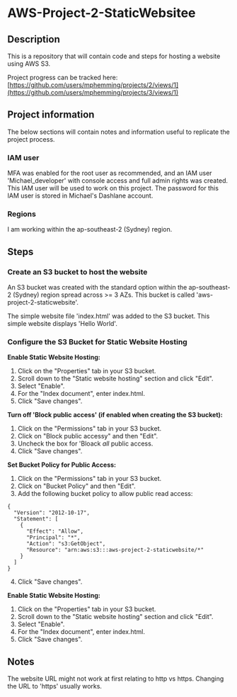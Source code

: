 # AWS-Project-2-StaticWebsitee

## Description

This is a repository that will contain code and steps for hosting a website using AWS S3.

Project progress can be tracked here: [https://github.com/users/mphemming/projects/2/views/1](https://github.com/users/mphemming/projects/3/views/1)

## Project information

The below sections will contain notes and information useful to replicate the project process.

### IAM user

MFA was enabled for the root user as recommended, and an IAM user 'Michael_developer' with console access and full admin rights was created. This IAM user will be used to work on this project.
The password for this IAM user is stored in Michael's Dashlane account. 

### Regions

I am working within the ap-southeast-2 (Sydney) region. 

## Steps

### Create an S3 bucket to host the website

An S3 bucket was created with the standard option within the ap-southeast-2 (Sydney) region spread across >= 3 AZs. This bucket is called 'aws-project-2-staticwebsite'.

The simple website file 'index.html' was added to the S3 bucket. This simple website displays 'Hello World'. 

### Configure the S3 Bucket for Static Website Hosting

**Enable Static Website Hosting:**

1. Click on the "Properties" tab in your S3 bucket.
2. Scroll down to the "Static website hosting" section and click "Edit".
3. Select "Enable".
4. For the "Index document", enter index.html.
5. Click "Save changes".

**Turn off 'Block public access' (if enabled when creating the S3 bucket):**

1. Click on the "Permissions" tab in your S3 bucket.
2. Click on "Block public accessy" and then "Edit".
3. Uncheck the box for 'Bloack _all_ public access.
4. Click "Save changes".

**Set Bucket Policy for Public Access:**

1. Click on the "Permissions" tab in your S3 bucket.
2. Click on "Bucket Policy" and then "Edit".
3. Add the following bucket policy to allow public read access:

```
{
  "Version": "2012-10-17",
  "Statement": [
    {
      "Effect": "Allow",
      "Principal": "*",
      "Action": "s3:GetObject",
      "Resource": "arn:aws:s3:::aws-project-2-staticwebsite/*"
    }
  ]
}
```
4. Click "Save changes".

**Enable Static Website Hosting:**

1. Click on the "Properties" tab in your S3 bucket.
2. Scroll down to the "Static website hosting" section and click "Edit".
3. Select "Enable".
4. For the "Index document", enter index.html.
5. Click "Save changes".





## Notes

The website URL might not work at first relating to http vs https. Changing the URL to 'https' usually works. 



